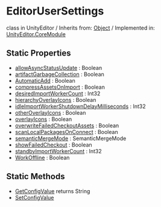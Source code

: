 # EditorUserSettings
class in UnityEditor
 / Inherits from: <a href="https://docs.unity3d.com/6000.0/Documentation/ScriptReference/Object.html">Object</a> / Implemented in: <a href="https://docs.unity3d.com/6000.0/Documentation/ScriptReference/UnityEditor.CoreModule.html">UnityEditor.CoreModule</a>
## Static Properties
- <a href="https://docs.unity3d.com/6000.0/Documentation/ScriptReference/EditorUserSettings-allowAsyncStatusUpdate.html">allowAsyncStatusUpdate</a> : Boolean
- <a href="https://docs.unity3d.com/6000.0/Documentation/ScriptReference/EditorUserSettings-artifactGarbageCollection.html">artifactGarbageCollection</a> : Boolean
- <a href="https://docs.unity3d.com/6000.0/Documentation/ScriptReference/EditorUserSettings-AutomaticAdd.html">AutomaticAdd</a> : Boolean
- <a href="https://docs.unity3d.com/6000.0/Documentation/ScriptReference/EditorUserSettings-compressAssetsOnImport.html">compressAssetsOnImport</a> : Boolean
- <a href="https://docs.unity3d.com/6000.0/Documentation/ScriptReference/EditorUserSettings-desiredImportWorkerCount.html">desiredImportWorkerCount</a> : Int32
- <a href="https://docs.unity3d.com/6000.0/Documentation/ScriptReference/EditorUserSettings-hierarchyOverlayIcons.html">hierarchyOverlayIcons</a> : Boolean
- <a href="https://docs.unity3d.com/6000.0/Documentation/ScriptReference/EditorUserSettings-idleImportWorkerShutdownDelayMilliseconds.html">idleImportWorkerShutdownDelayMilliseconds</a> : Int32
- <a href="https://docs.unity3d.com/6000.0/Documentation/ScriptReference/EditorUserSettings-otherOverlayIcons.html">otherOverlayIcons</a> : Boolean
- <a href="https://docs.unity3d.com/6000.0/Documentation/ScriptReference/EditorUserSettings-overlayIcons.html">overlayIcons</a> : Boolean
- <a href="https://docs.unity3d.com/6000.0/Documentation/ScriptReference/EditorUserSettings-overwriteFailedCheckoutAssets.html">overwriteFailedCheckoutAssets</a> : Boolean
- <a href="https://docs.unity3d.com/6000.0/Documentation/ScriptReference/EditorUserSettings-scanLocalPackagesOnConnect.html">scanLocalPackagesOnConnect</a> : Boolean
- <a href="https://docs.unity3d.com/6000.0/Documentation/ScriptReference/EditorUserSettings-semanticMergeMode.html">semanticMergeMode</a> : SemanticMergeMode
- <a href="https://docs.unity3d.com/6000.0/Documentation/ScriptReference/EditorUserSettings-showFailedCheckout.html">showFailedCheckout</a> : Boolean
- <a href="https://docs.unity3d.com/6000.0/Documentation/ScriptReference/EditorUserSettings-standbyImportWorkerCount.html">standbyImportWorkerCount</a> : Int32
- <a href="https://docs.unity3d.com/6000.0/Documentation/ScriptReference/EditorUserSettings-WorkOffline.html">WorkOffline</a> : Boolean
## Static Methods
- <a href="https://docs.unity3d.com/6000.0/Documentation/ScriptReference/EditorUserSettings.GetConfigValue.html">GetConfigValue</a> returns String
- <a href="https://docs.unity3d.com/6000.0/Documentation/ScriptReference/EditorUserSettings.SetConfigValue.html">SetConfigValue</a>
